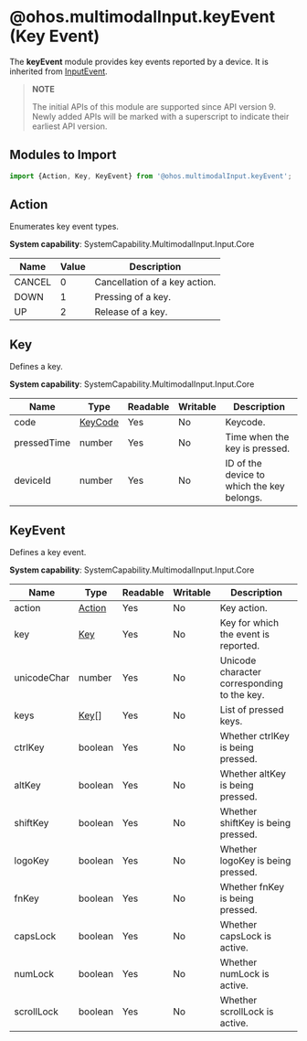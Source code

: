# @ohos.multimodalInput.keyEvent (Key Event)

The **keyEvent** module provides key events reported by a device. It is inherited from [InputEvent](./js-apis-inputevent.md).

>  **NOTE**
>
> The initial APIs of this module are supported since API version 9. Newly added APIs will be marked with a superscript to indicate their earliest API version.

## Modules to Import

```js
import {Action, Key, KeyEvent} from '@ohos.multimodalInput.keyEvent';
```

## Action

Enumerates key event types.

**System capability**: SystemCapability.MultimodalInput.Input.Core

| Name  | Value | Description    |
| ------ | ------- | -------- |
| CANCEL | 0    |  Cancellation of a key action.|
| DOWN   | 1    | Pressing of a key.|
| UP     | 2    | Release of a key.|

## Key

Defines a key.

**System capability**: SystemCapability.MultimodalInput.Input.Core

| Name       | Type| Readable| Writable| Description          |
| ----------- | -------- | ---- | ---- | -------------- |
| code        | [KeyCode](js-apis-keycode.md#keycode)  | Yes  | No  | Keycode.        |
| pressedTime | number   | Yes  | No  | Time when the key is pressed.|
| deviceId    | number   | Yes  | No  | ID of the device to which the key belongs.  |

## KeyEvent

Defines a key event.

**System capability**: SystemCapability.MultimodalInput.Input.Core

| Name       | Type| Readable| Writable| Description                          |
| ----------- | -------- | ---- | ---- | ------------------------------ |
| action      | [Action](#action)   | Yes  | No  | Key action.                      |
| key         | [Key](#key)      | Yes  | No  | Key for which the event is reported.            |
| unicodeChar | number   | Yes  | No  | Unicode character corresponding to the key.         |
| keys        | [Key](#key)[]    | Yes  | No  | List of pressed keys.    |
| ctrlKey     | boolean  | Yes  | No  | Whether ctrlKey is being pressed.   |
| altKey      | boolean  | Yes  | No  | Whether altKey is being pressed.    |
| shiftKey    | boolean  | Yes  | No  | Whether shiftKey is being pressed.  |
| logoKey     | boolean  | Yes  | No  | Whether logoKey is being pressed.   |
| fnKey       | boolean  | Yes  | No  | Whether fnKey is being pressed.     |
| capsLock    | boolean  | Yes  | No  | Whether capsLock is active.  |
| numLock     | boolean  | Yes  | No  | Whether numLock is active.   |
| scrollLock  | boolean  | Yes  | No  | Whether scrollLock is active.|
